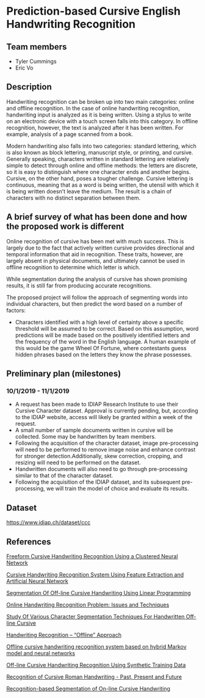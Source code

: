 # Prediction-based Cursive English Handwriting Recognition

## Team members

- Tyler Cummings
- Eric Vo

## Description

Handwriting recognition can be broken up into two main categories: online and offline recognition. In the case of online handwriting recognition, handwriting input is analyzed as it is being written. Using a stylus to write on an electronic device with a touch screen falls into this category. In offline recognition, however, the text is analyzed after it has been written. For example, analysis of a page scanned from a book. 

Modern handwriting also falls into two categories: standard lettering, which is also known as block lettering, manuscript style, or printing, and cursive. Generally speaking, characters written in standard lettering are relatively simple to detect through online and offline methods: the letters are discrete, so it is easy to distinguish where one character ends and another begins. Cursive, on the other hand, poses a tougher challenge. Cursive lettering is continuous, meaning that as a word is being written, the utensil with which it is being written doesn’t leave the medium. The result is a chain of characters with no distinct separation between them. 

## A brief survey of what has been done and how the proposed work is different

Online recognition of cursive has been met with much success. This is largely due to the fact that actively written cursive provides directional and temporal information that aid in recognition. These traits, however, are largely absent in physical documents, and ultimately cannot be used in offline recognition to determine which letter is which. 

While segmentation during the analysis of cursive has shown promising results, it is still far from producing accurate recognitions.

The proposed project will follow the approach of segmenting words into individual characters, but then predict the word based on a number of factors: 
- Characters identified with a high level of certainty above a specific threshold will be assumed to be correct. Based on this assumption, word predictions will be made based on the positively identified letters and the frequency of the word in the English language. A human example of this would be the game Wheel Of Fortune, where contestants guess hidden phrases based on the letters they know the phrase possesses.

## Preliminary plan (milestones)

### 10/1/2019 - 11/1/2019

- A request has been made to IDIAP Research Institute to use their Cursive Character dataset. Approval is currently pending, but, according to the IDIAP website, access will likely be granted within a week of the request.
- A small number of sample documents written in cursive will be collected. Some may be handwritten by team members. 
- Following the acquisition of the character dataset, image pre-processing will need to be performed to remove image noise and enhance contrast for stronger detection.Additionally, skew correction, cropping, and resizing will need to be performed on the dataset.
- Handwritten documents will also need to go through pre-processing similar to that of the character dataset.
- Following the acquisition of the IDIAP dataset, and its subsequent pre-processing, we will train the model of choice and evaluate its results. 

## Dataset

https://www.idiap.ch/dataset/ccc

## References

[Freeform Cursive Handwriting Recognition Using a Clustered Neural Network](https://digital.library.unt.edu/ark:/67531/metadc804845/#description-content-main)

[Cursive Handwriting Recognition System Using Feature Extraction and Artificial Neural Network](https://pdfs.semanticscholar.org/8292/26f8c745645802b7d76ef3587b1c389cc173.pdf)

[Segmentation Of Off-line Cursive Handwriting Using Linear Programming](https://www.sciencedirect.com/science/article/abs/pii/S0031320398000818)

[Online Handwriting Recognition Problem: Issues and Techniques](https://pdfs.semanticscholar.org/f957/3acd8405b5c594314491dedfbeb3bf40750f.pdf)

[Study Of Various Character Segmentation Techniques For Handwritten Off-line Cursive](https://www.semanticscholar.org/paper/STUDY-OF-VARIOUS-CHARACTER-SEGMENTATION-TECHNIQUES-Kaur-Baghla/183ed0b8d77773c22e1f5f455256427b654b2d09)

[Handwriting Recognition – “Offline” Approach](https://cs.stanford.edu/people/adityaj/HandwritingRecognition.pdf)

[Offline cursive handwriting recognition system based on hybrid Markov model and neural networks](https://www.semanticscholar.org/paper/Offline-cursive-handwriting-recognition-system-on-Tay-Khalid/8476059c0d810e252249feffc21c2ea55ee8ee43)

[Off-line Cursive Handwriting Recognition Using Synthetic Training Data](http://citeseerx.ist.psu.edu/viewdoc/download?doi=10.1.1.92.9920&rep=rep1&type=pdf)

[Recognition of Cursive Roman Handwriting - Past, Present and Future](http://citeseerx.ist.psu.edu/viewdoc/download?doi=10.1.1.1.1763&rep=rep1&type=pdf)

[Recognition-based Segmentation of On-line Cursive Handwriting](https://pdfs.semanticscholar.org/2313/9cf6228053980eeffd42573c61fe5d658004.pdf)

